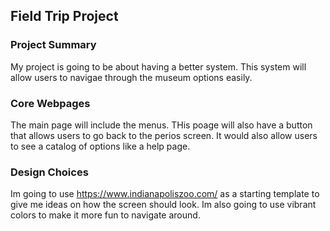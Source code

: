 ## Field Trip Project

### Project Summary

My project is going to be about having a better system. This system will allow users to navigae through the museum options easily. 

### Core Webpages

The main page will include the menus. THis poage will also have a button that allows users to go back to the perios screen. It would also allow users to see a catalog of options like a help page. 

### Design Choices

Im going to use https://www.indianapoliszoo.com/ as a starting template to give me ideas on how the screen should look. Im also going to use vibrant colors to make it more fun to navigate around. 
